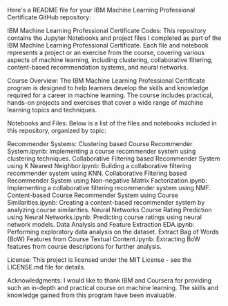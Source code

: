 Here's a README file for your IBM Machine Learning Professional Certificate GitHub repository:

IBM Machine Learning Professional Certificate Codes:
This repository contains the Jupyter Notebooks and project files I completed as part of the IBM Machine Learning Professional Certificate. Each file and notebook represents a project or an exercise from the course, covering various aspects of machine learning, including clustering, collaborative filtering, content-based recommendation systems, and neural networks.

Course Overview:
The IBM Machine Learning Professional Certificate program is designed to help learners develop the skills and knowledge required for a career in machine learning. The course includes practical, hands-on projects and exercises that cover a wide range of machine learning topics and techniques.

Notebooks and Files:
Below is a list of the files and notebooks included in this repository, organized by topic:

Recommender Systems:
Clustering based Course Recommender System.ipynb: Implementing a course recommender system using clustering techniques.
Collaborative Filtering based Recommender System using K Nearest Neighbor.ipynb: Building a collaborative filtering recommender system using KNN.
Collaborative Filtering based Recommender System using Non-negative Matrix Factorization.ipynb: Implementing a collaborative filtering recommender system using NMF.
Content-based Course Recommender System using Course Similarities.ipynb: Creating a content-based recommender system by analyzing course similarities.
Neural Networks
Course Rating Prediction using Neural Networks.ipynb: Predicting course ratings using neural network models.
Data Analysis and Feature Extraction
EDA.ipynb: Performing exploratory data analysis on the dataset.
Extract Bag of Words (BoW) Features from Course Textual Content.ipynb: Extracting BoW features from course descriptions for further analysis.

License:
This project is licensed under the MIT License - see the LICENSE.md file for details.

Acknowledgments:
I would like to thank IBM and Coursera for providing such an in-depth and practical course on machine learning. The skills and knowledge gained from this program have been invaluable.

